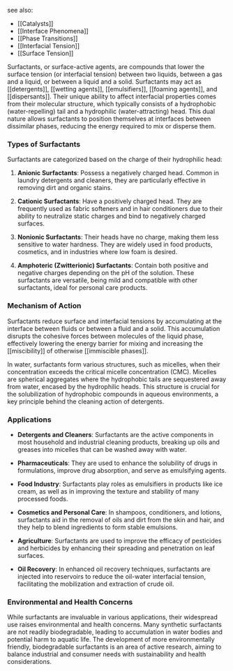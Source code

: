 see also:
- [[Catalysts]]
- [[Interface Phenomena]]
- [[Phase Transitions]]
- [[Interfacial Tension]]
- [[Surface Tension]]

Surfactants, or surface-active agents, are compounds that lower the surface tension (or interfacial tension) between two liquids, between a gas and a liquid, or between a liquid and a solid. Surfactants may act as [[detergents]], [[wetting agents]], [[emulsifiers]], [[foaming agents]], and [[dispersants]]. Their unique ability to affect interfacial properties comes from their molecular structure, which typically consists of a hydrophobic (water-repelling) tail and a hydrophilic (water-attracting) head. This dual nature allows surfactants to position themselves at interfaces between dissimilar phases, reducing the energy required to mix or disperse them.

### Types of Surfactants

Surfactants are categorized based on the charge of their hydrophilic head:

1. **Anionic Surfactants**: Possess a negatively charged head. Common in laundry detergents and cleaners, they are particularly effective in removing dirt and organic stains.

2. **Cationic Surfactants**: Have a positively charged head. They are frequently used as fabric softeners and in hair conditioners due to their ability to neutralize static charges and bind to negatively charged surfaces.

3. **Nonionic Surfactants**: Their heads have no charge, making them less sensitive to water hardness. They are widely used in food products, cosmetics, and in industries where low foam is desired.

4. **Amphoteric (Zwitterionic) Surfactants**: Contain both positive and negative charges depending on the pH of the solution. These surfactants are versatile, being mild and compatible with other surfactants, ideal for personal care products.

### Mechanism of Action

Surfactants reduce surface and interfacial tensions by accumulating at the interface between fluids or between a fluid and a solid. This accumulation disrupts the cohesive forces between molecules of the liquid phase, effectively lowering the energy barrier for mixing and increasing the [[miscibility]] of otherwise [[immiscible phases]]. 

In water, surfactants form various structures, such as micelles, when their concentration exceeds the critical micelle concentration (CMC). Micelles are spherical aggregates where the hydrophobic tails are sequestered away from water, encased by the hydrophilic heads. This structure is crucial for the solubilization of hydrophobic compounds in aqueous environments, a key principle behind the cleaning action of detergents.

### Applications

- **Detergents and Cleaners**: Surfactants are the active components in most household and industrial cleaning products, breaking up oils and greases into micelles that can be washed away with water.

- **Pharmaceuticals**: They are used to enhance the solubility of drugs in formulations, improve drug absorption, and serve as emulsifying agents.

- **Food Industry**: Surfactants play roles as emulsifiers in products like ice cream, as well as in improving the texture and stability of many processed foods.

- **Cosmetics and Personal Care**: In shampoos, conditioners, and lotions, surfactants aid in the removal of oils and dirt from the skin and hair, and they help to blend ingredients to form stable emulsions.

- **Agriculture**: Surfactants are used to improve the efficacy of pesticides and herbicides by enhancing their spreading and penetration on leaf surfaces.

- **Oil Recovery**: In enhanced oil recovery techniques, surfactants are injected into reservoirs to reduce the oil-water interfacial tension, facilitating the mobilization and extraction of crude oil.

### Environmental and Health Concerns

While surfactants are invaluable in various applications, their widespread use raises environmental and health concerns. Many synthetic surfactants are not readily biodegradable, leading to accumulation in water bodies and potential harm to aquatic life. The development of more environmentally friendly, biodegradable surfactants is an area of active research, aiming to balance industrial and consumer needs with sustainability and health considerations.

